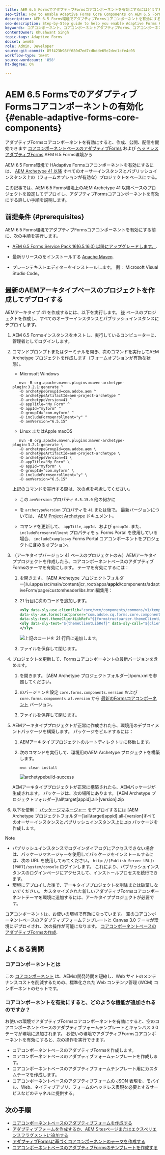 ```yaml
---
title: AEM 6.5 FormsでアダプティブFormsコアコンポーネントを有効にするにはどうすればよいですか？
seo-title: How to enable Adaptive Forms Core Components on AEM 6.5 Forms?
description: AEM 6.5 Forms環境でアダプティブFormsコアコンポーネントを有効にする手順ガイドです。
seo-description: Step-by-Step guide to help you enable Adaptive Forms Core Components on an AEM 6.5 Forms environment.
keywords: コアコンポーネント、コアコンポーネントアダプティブForms、コアコンポーネント 6.5、アダプティブFormsコアコンポーネント (AEM 6.5)、AF コアコンポーネント (AEM 6.5、AEM 6.5 Formsコアコンポーネント ) の有効化
contentOwner: Khushwant Singh
topic-tags: Adaptive Forms
docset: aem65
role: Admin, Developer
source-git-commit: 85f423b98ff680d7ed7cdbdde65e2dec1cfe4c03
workflow-type: tm+mt
source-wordcount: '858'
ht-degree: 6%

---
```



# AEM 6.5 FormsでのアダプティブFormsコアコンポーネントの有効化 {#enable-adaptive-forms-core-components}

アダプティブFormsコアコンポーネントを有効にすると、作成、公開、配信を開始できます [コアコンポーネントベースのアダプティブForms](create-an-adaptive-form-core-components.md) および [ヘッドレスアダプティブForms](https://experienceleague.adobe.com/docs/experience-manager-headless-adaptive-forms/using/overview.html?lang=jp) AEM 6.5 Forms環境から

AEM 6.5 Forms環境で HAdaptive Formsコアコンポーネントを有効にするには、 [AEM Archetype 41 以降](https://experienceleague.adobe.com/docs/experience-manager-core-components/using/developing/archetype/overview.html?lang=ja) すべてのオーサーインスタンスとパブリッシュインスタンス上の（フォームオプションが有効な）プロジェクトをベースにする。

この記事では、AEM 6.5 Forms環境上のAEM Archetype 41 以降ベースのプロジェクトを設定してデプロイし、アダプティブFormsコアコンポーネントを有効にする詳しい手順を説明します。


## 前提条件 {#prerequisites}

AEM 6.5 Forms環境でアダプティブFormsコアコンポーネントを有効にする前に、次の手順を実行します。

* [AEM 6.5 Forms Service Pack 16(6.5.16.0) 以降にアップグレードします。](https://experienceleague.adobe.com/docs/experience-manager-65/release-notes/aem-forms-current-service-pack-installation-instructions.html).

* 最新リリースのをインストールする [Apache Maven](https://maven.apache.org/download.cgi).

* プレーンテキストエディターをインストールします。 例： Microsoft Visual Studio Code。

## 最新のAEMアーキタイプベースのプロジェクトを作成してデプロイする

AEMアーキタイプ 41 を作成するには、以下を実行します。 [後](https://github.com/adobe/aem-project-archetype) ベースのプロジェクトを作成し、すべてのオーサーインスタンスとパブリッシュインスタンスにデプロイします。

1. AEM 6.5 Formsインスタンスをホストし、実行しているコンピューターに、管理者としてログインします。
1. コマンドプロンプトまたはターミナルを開き、次のコマンドを実行してAEM Archetype プロジェクトを作成します（フォームオプションが有効な状態）。

   * Microsoft Windows

   ```Shell
      mvn -B org.apache.maven.plugins:maven-archetype-plugin:3.2.1:generate ^
      -D archetypeGroupId=com.adobe.aem ^
      -D archetypeArtifactId=aem-project-archetype ^
      -D archetypeVersion=41 ^
      -D appTitle="My Form" ^
      -D appId="myform" ^
      -D groupId="com.myform" ^
      -D includeFormsenrollment="y" ^
      -D aemVersion="6.5.15" 
   ```

   * Linux またはApple macOS

   ```Shell
      mvn -B org.apache.maven.plugins:maven-archetype-plugin:3.2.1:generate \
      -D archetypeGroupId=com.adobe.aem \
      -D archetypeArtifactId=aem-project-archetype \
      -D archetypeVersion=41 \
      -D appTitle="My Form" \
      -D appId="myform" \
      -D groupId="com.myform" \
      -D includeFormsenrollment="y" \
      -D aemVersion="6.5.15" 
   ```

   上記のコマンドを実行する際は、次の点を考慮してください。

   * この `aemVersion` プロパティ `6.5.15.0` 他の何かに

   * を `archetypeVersion` プロパティを `41` または後で。 最新バージョンについては、 [AEM Project Archetype](https://github.com/adobe/aem-project-archetype) ドキュメント。

   * コマンドを更新して、 `appTitle`, `appId`、および `groupId`. また、  `includeFormsenrollment` プロパティを `y`. Forms Portal を使用している場合、 `includeExamples=y` Forms Portal コアコンポーネントをプロジェクトに含めるオプション。


1. （アーキタイプバージョン 41 ベースのプロジェクトのみ）AEMアーキタイププロジェクトを作成したら、コアコンポーネントベースのアダプティブFormsのテーマを有効にします。 テーマを有効にするには：

   1. を開きます。 [AEM Archetype プロジェクトフォルダー]/ui.apps/src/main/content/jcr_root/apps/__appId__/components/adaptiveForm/page/customheaderlibs.html編集用：

   1. 21 行目に次のコードを追加します。

      ```XML
      <sly data-sly-use.clientlib="core/wcm/components/commons/v1/templates/clientlib.html"
      data-sly-use.formstructparser="com.adobe.cq.forms.core.components.models.form.FormStructureParser"
      data-sly-test.themeClientLibRef="${formstructparser.themeClientLibRefFromFormContainer}">
      <sly data-sly-test="${themeClientLibRef}" data-sly-call="${clientlib.css @ categories=themeClientLibRef}"/>
      </sly>
      ```

      ![上記のコードを 21 行目に追加します。](/help/forms/using/assets/code-to-enable-themes.png)

   1. ファイルを保存して閉じます。

1. プロジェクトを更新して、Formsコアコンポーネントの最新バージョンを含めます。

   1. を開きます。 [AEM Archetype プロジェクトフォルダー]/pom.xmlを参照してください。
   1. のバージョンを設定 `core.forms.components.version` および `core.forms.components.af.version` から [最新のFormsコアコンポーネント](https://github.com/adobe/aem-core-forms-components/tree/release/650) バージョン。

   1. ファイルを保存して閉じます。


1. AEMアーキタイププロジェクトが正常に作成されたら、環境用のデプロイメントパッケージを構築します。 パッケージをビルドするには：

   1. AEMアーキタイププロジェクトのルートディレクトリに移動します。

   1. 次のコマンドを実行して、環境用のAEM Archetype プロジェクトを構築します。

      ```Shell
      mvn clean install
      ```

      ![archetypebuild-success](/help/forms/using/assets/corecomponent-build-successful.png)


   AEMアーキタイププロジェクトが正常に構築されたら、AEMパッケージが生成されます。 パッケージは、次の場所にあります。 [AEM Archetype プロジェクトフォルダー]\all\target\[appid].all-[version].zip

1. 以下を使用： [パッケージマネージャー](https://experienceleague.adobe.com/docs/experience-manager-65/administering/contentmanagement/package-manager.html?lang=ja) をデプロイするには [AEM Archetype プロジェクトフォルダー]\all\target\[appid].all-[version]すべてのオーサーインスタンスとパブリッシュインスタンス上に.zip パッケージを作成します。

>[!NOTE]
>
>
>
> * パブリッシュインスタンスでログインダイアログにアクセスできない場合は、パッケージマネージャーを使用してパッケージをインストールするには、次の URL を使用してみてください。 `http://[Publish Server URL]:[PORT]/system/console` ログインします。 これにより、パブリッシュインスタンスのログインページにアクセスして、インストールプロセスを続行できます。
> * 環境にデプロイした後で、アーキタイププロジェクトを削除または破棄しないでください。 カスタマイズされた新しいアダプティブFormsコアコンポーネントテーマを環境に追加するには、アーキタイププロジェクトが必要です。

コアコンポーネントは、お使いの環境で有効になっています。 空のコアコンポーネントベースのアダプティブフォームテンプレートと Canvas 3.0 テーマが環境にデプロイされ、次の操作が可能になります。 [コアコンポーネントベースのアダプティブFormsの作成](create-an-adaptive-form-core-components.md).

## よくある質問

### コアコンポーネントとは

この [コアコンポーネント](https://experienceleague.adobe.com/docs/experience-manager-core-components/using/introduction.html?lang=ja) は、AEMの開発時間を短縮し、Web サイトのメンテナンスコストを削減するための、標準化された Web コンテンツ管理 (WCM) コンポーネントのセットです。

### コアコンポーネントを有効にすると、どのような機能が追加されるのですか？


お使いの環境でアダプティブFormsコアコンポーネントを有効にすると、空のコアコンポーネントベースのアダプティブフォームテンプレートとキャンバス 3.0 テーマが環境に追加されます。 お使いの環境でアダプティブFormsコアコンポーネントを有効にすると、次の操作を実行できます。

* コアコンポーネントベースのアダプティブFormsを作成します。
* コアコンポーネントベースのアダプティブフォームテンプレートを作成します。
* コアコンポーネントベースのアダプティブフォームテンプレート用にカスタムテーマを作成します。
* コアコンポーネントベースのアダプティブフォームの JSON 表現を、モバイル、Web、ネイティブアプリ、フォームのヘッドレス表現を必要とするサービスなどのチャネルに提供する。

## 次の手順

* [コアコンポーネントベースのアダプティブフォームを作成する](/help/forms/using/create-an-adaptive-form-core-components.md)
* [アダプティブフォームを作成するか、AEM Sitesページまたはエクスペリエンスフラグメントに追加する](/help/forms/using/create-or-add-an-adaptive-form-to-aem-sites-page.md)
* [アダプティブFormsに基づくコアコンポーネントのテーマを作成する](create-or-customize-themes-for-adaptive-forms-core-components.md)
* [コアコンポーネントベースのアダプティブFormsのテンプレートを作成する](template-editor.md)